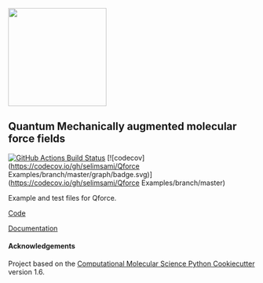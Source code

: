 <img src="https://i.imgur.com/jZG5MNO.jpg" height="200">

## **Q**uantum Mechanically augmented molecular **force** fields

[//]: # (Badges)
[![GitHub Actions Build Status](https://github.com/selimsami/qforce_examples/workflows/CI/badge.svg)](https://github.com/selimsami/qforce_examples/actions?query=workflow%3ACI)
[![codecov](https://codecov.io/gh/selimsami/Qforce Examples/branch/master/graph/badge.svg)](https://codecov.io/gh/selimsami/Qforce Examples/branch/master)


Example and test files for Qforce.

[Code](https://github.com/selimsami/qforce)

[Documentation](https://qforce.readthedocs.io/)


#### Acknowledgements
 
Project based on the 
[Computational Molecular Science Python Cookiecutter](https://github.com/molssi/cookiecutter-cms) version 1.6.
